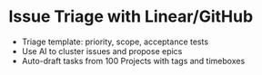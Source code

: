 # Issue Triage with Linear/GitHub

- Triage template: priority, scope, acceptance tests
- Use AI to cluster issues and propose epics
- Auto-draft tasks from 100 Projects with tags and timeboxes
